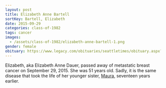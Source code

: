 ```yaml
---
layout: post
title: Elizabeth Anne Bartell
sortKey: Bartell, Elizabeth
date: 2015-09-29
categories: class-of-1982
tags: cancer
images:
  - /assets/class-of-1982/elizabeth-anne-bartell-1.png
gender: female
obituary: https://www.legacy.com/obituaries/seattletimes/obituary.aspx?pid=176079345
---
```

Elizabeth, aka Elizabeth Anne Dauer, passed away of metastatic breast cancer on September 29, 2015.  She was 51 years old.  Sadly, it is the same disease that took the life of her younger sister, [Maura](https://ihsmemorial.org/class-of-1985/maura-lucille-bartell/), seventeen years earlier.
